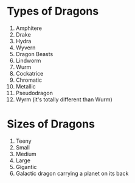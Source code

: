 # Types of Dragons

1. Amphitere
2. Drake
3. Hydra
4. Wyvern
5. Dragon Beasts
6. Lindworm
7. Wurm
8. Cockatrice
9. Chromatic
10. Metallic
11. Pseudodragon
12. Wyrm (it's totally different than Wurm)

# Sizes of Dragons

1. Teeny
2. Small
3. Medium
4. Large
5. Gigantic
6. Galactic dragon carrying a planet on its back
